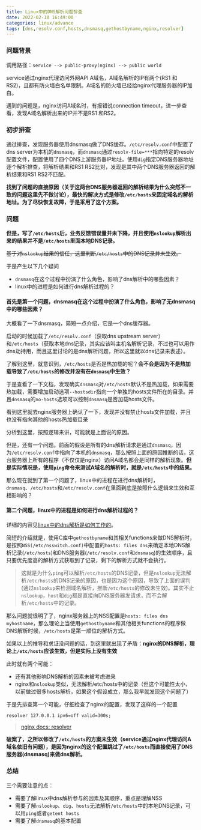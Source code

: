 ```yaml
---
title: Linux中的DNS解析问题排查
date: 2022-02-10 16:49:00
categories: linux/advance
tags: [dns,resolv.conf,hosts,dnsmasq,gethostbyname,nginx,resolver]
---
```


### 问题背景
调用路径：`service --> public-proxy(nginx) --> public world`

service通过nginx代理访问外网API A域名，A域名解析的IP有两个(RS1 和 RS2)，且都有防火墙白名单限制。A域名的防火墙已经给nginx代理服务器的IP加白。

遇到的问题是，nginx访问A域名时，有报错说connection timeout，进一步查看，发现A域名解析出来的IP并不是RS1 和RS2。

### 初步排查
通过排查，发现服务器使用dnsmasq做了DNS缓存。`/etc/resolv.conf`中配置了dns server为本机的`dnsmasq`，而`dnsmasq`通过`resolv-file=***`指向特定的resolv配置文件，配置使用了四个DNS上游服务器IP地址。使用`dig`指定DNS服务器地址逐个解析排查，将解析结果和RS1 RS2比对，发现是其中两个DNS服务器返回的解析结果和RS1 RS2不匹配。

**找到了问题的直接原因（关于这两台DNS服务器返回的解析结果为什么突然不一致的问题这里先不做讨论），最快的解决方式是修改`/etc/hosts`来固定域名的解析地址。为了尽快恢复故障，于是采用了这个方案。**

### 问题
**但是，写了`/etc/hosts`后，业务反馈错误量并未下降，并且使用`nslookup`解析出来的结果并不是`/etc/hosts`里面本地DNS记录。**

~~基于对`nslookup`结果的信任，这里判断`/etc/hosts`中的DNS记录并未生效。~~

于是产生以下几个疑问

- `dnsmasq`在这个过程中扮演了什么角色，影响了dns解析中的哪些因素？
- linux中的进程是如何进行dns解析过程的？

#### 首先是第一个问题，dnsmasq在这个过程中扮演了什么角色，影响了无dnsmasq中的哪些因素？
大概看了一下dnsmasq，简短一点介绍，它是一个dns缓存器。

启动的时候加载了`/etc/resolv.conf`（获取dns upstream server）和`/etc/hosts`（获取本地dns记录，其实应该叫主机名解析记录，不过也可以用作dns劫持用，而且这里讨论的是dns解析问题，所以这里就以dns记录来表述）。

了解到这里，就意识到，`/etc/hosts`是否是热加载的呢？**会不会是因为不是热加载导致了`/etc/hosts`的修改并没有在`dnsmasq`中生效？**

于是查看了一下文档，发现确实`dnsmasq`对`/etc/hosts`默认不是热加载，如果需要热加载，需要增加启动选项`--hostsdir`指向一个单独的hosts文件所在的目录。并且`dnsmasq`的`no-hosts`选项可以控制`dnsmasq`是否加载hosts文件。

看到这里就去nginx服务器上确认了一下，发现并没有禁止hosts文件加载，并且也没有指向其他的hosts热加载目录

分析到这里，按照逻辑来讲，可能就是上面说的原因。

但是，还有一个问题。前面的假设是所有的dns解析请求是通过`dnsmasq`，因为`/etc/resolv.conf`中指向了本机的`dnsmasq`，那么按照上面的原因推断的话，这台服务器上所有的程序（不仅仅是nginx）访问A域名都会是同样的解析现象。**但是实际情况是，使用`ping`命令来测试A域名的解析时，就是`/etc/hosts`中的结果。**

那么现在就到了第一个问题了，linux中的进程在进行dns解析时，`dnsmasq`、`/etc/hosts`和`/etc/resolv.conf`在里面到底是按照什么逻辑来生效和互相影响的？

#### 第二个问题，linux中的进程是如何进行dns解析过程的？
详细的内容见[linux中的dns解析是如何工作的](/linux/advance/dns_00_how_dns_work_in_linux.html)。

简短的介绍就是，使用C库中`gethostbyname`和其相关functions来做DNS解析时，是按照`NSS(/etc/nsswitch.conf)`中配置的`hosts: files dns`来确定本地DNS解析记录(`/etc/hosts`)和DNS服务器(`/etc/resolv.conf`和`dnsmasq`)的生效顺序，且只要优先度高的解析方式获取到了记录，剩下的解析方式就不会执行。

> 这就是为什么`ping`可以解析`/etc/hosts`的DNS记录，但是`nslookup`无法解析`/etc/hosts`的DNS记录的原因，也是因为这个原因，导致了上面的误判(通过`nslookup`来检测域名解析，推断`/etc/hosts`的修改未生效)。其实不止`nslookup`，`host`和`dig`都是直接向DNS服务器发请求，而不会解析`/etc/hosts`中的记录。

那么问题就很明了了，nginx服务器上的NSS配置是`hosts: files dns myhostname`，那么理论上当使用`gethostbyname`和其他相关functions的程序做DNS解析时候，`/etc/hosts`是第一顺位的解析方式。

如果以上的推导和求证没问题的话，到这里就出现了矛盾：**nginx的DNS解析，理论上`/etc/hosts`应该生效，但是实际上没有生效**

此时就有两个可能：
- 还有其他影响DNS解析的因素未被考虑进来
- nginx和`nslookup`类似，无法解析/etc/hosts中的记录（但这个可能性太小，以前做过很多hosts解析，如果这个假设成立，那么我早就发现这个问题了）

于是先排查第一个可能，仔细检查了nginx的配置，发现了这样的一个配置
```
resolver 127.0.0.1 ipv6=off valid=300s;
```
> [nginx docs: resolver](http://nginx.org/en/docs/http/ngx_http_core_module.html#resolver)

**破案了，之所以修改了`/etc/hosts`的方案未生效（service通过nginx代理访问A域名依旧有问题），是因为nginx的这个配置跳过了`/etc/hosts`而直接使用了DNS服务器(dnsmasq)来做dns解析。**

### 总结
三个需要注意的点：
- 需要了解linux中dns解析参与的因素及其顺序，重点是理解NSS
- 需要了解`nslookup`、`dig`、`hosts`无法解析`/etc/hosts`中的本地DNS记录，可以用`ping`或者`getent hosts`
- 需要了解`dnsmasq`的基本配置